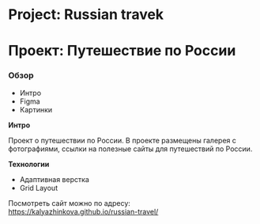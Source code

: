 # Project: Russian travek
# Проект: Путешествие по России

### Обзор
* Интро
* Figma
* Картинки

**Интро**

Проект о путешествии по России.
В проекте размещены галерея с фотографиями, ссылки на полезные сайты для путешествий по России.

**Технологии**
* Адаптивная верстка
* Grid Layout

Посмотреть сайт можно по адресу: https://kalyazhinkova.github.io/russian-travel/
